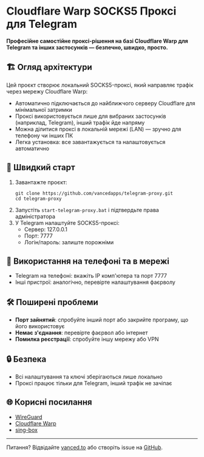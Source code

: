 # Cloudflare Warp SOCKS5 Проксі для Telegram

**Професійне самостійне проксі-рішення на базі Cloudflare Warp для Telegram та інших застосунків — безпечно, швидко, просто.**

## 🏗️ Огляд архітектури

Цей проєкт створює локальний SOCKS5-проксі, який направляє трафік через мережу Cloudflare Warp:

- Автоматично підключається до найближчого серверу Cloudflare для мінімальної затримки
- Проксі використовується лише для вибраних застосунків (наприклад, Telegram), інший трафік йде напряму
- Можна ділитися проксі в локальній мережі (LAN) — зручно для телефону чи інших ПК
- Легка установка: все завантажується та налаштовується автоматично

## 🚀 Швидкий старт

1. Завантажте проєкт:
   ```
   git clone https://github.com/vancedapps/telegram-proxy.git
   cd telegram-proxy
   ```
2. Запустіть `start-telegram-proxy.bat` і підтвердьте права адміністратора
3. У Telegram налаштуйте SOCKS5-проксі:
   - Сервер: 127.0.0.1
   - Порт: 7777
   - Логін/пароль: залиште порожніми

## 📱 Використання на телефоні та в мережі

- Telegram на телефоні: вкажіть IP комп'ютера та порт 7777
- Інші пристрої: аналогічно, перевірте налаштування фаєрволу

## 🛠️ Поширені проблеми

- **Порт зайнятий**: спробуйте інший порт або закрийте програму, що його використовує
- **Немає з'єднання**: перевірте фаєрвол або інтернет
- **Помилка реєстрації**: спробуйте іншу мережу або VPN

## 🔒 Безпека

- Всі налаштування та ключі зберігаються лише локально
- Проксі працює тільки для Telegram, інший трафік не зачіпає

## 🌐 Корисні посилання

- [WireGuard](https://www.wireguard.com/)
- [Cloudflare Warp](https://developers.cloudflare.com/warp-client/)
- [sing-box](https://sing-box.sagernet.org/)

---

Питання? Відвідайте [vanced.to](https://vanced.to) або створіть issue на [GitHub](https://github.com/vancedapps/telegram-proxy). 